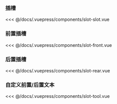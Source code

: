 ### 插槽

<code-contain compName="SlotSlot" link="https://codesandbox.io/s/chacao-697j3?fontsize=14">  
<<< @/docs/.vuepress/components/slot-slot.vue
</code-contain>

### 前置插槽

<code-contain compName="SlotFront" link="https://codesandbox.io/s/qianzhichacao-5phtv?fontsize=14">  
<<< @/docs/.vuepress/components/slot-front.vue
</code-contain>

### 后置插槽

<code-contain compName="SlotRear" link="https://codesandbox.io/s/houzhichacao-vrkco?fontsize=14">  
<<< @/docs/.vuepress/components/slot-rear.vue
</code-contain>

### 自定义前置/后置文本
<code-contain compName="SlotTool">
<<< @/docs/.vuepress/components/slot-tool.vue
</code-contain>